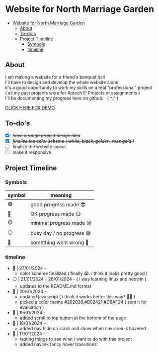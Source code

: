 # Website for North Marriage Garden

- [Website for North Marriage Garden](#website-for-north-marriage-garden)
  - [About](#about)
  - [To-do's](#to-dos)
  - [Project Timeline](#project-timeline)
    - [Symbols](#symbols)
    - [timeline](#timeline)

## About

I am making a website for a friend's banquet hall \
I'll have to design and develop the whole website alone \
it's a good opportunity to work my skills on a real "professional" project \
( all my past projects were for Aptech E-Projects or assignments ) \
I'll be documenting my progress here on github.&nbsp;&nbsp; ( ^\_^ )

[CLICK HERE FOR DEMO](https://mohsinkhanaptech.github.io/NorthMarriageGarden/)

## To-do's

- [x] ~~_have a rough project design idea_~~
- [x] ~~_finalize the color scheme ( white, black, golden, rose gold )_~~
- [ ] finalize the website layout
- [ ] make it responsive

## Project Timeline

### Symbols

| symbol | meaning                   |
| ------ | ------------------------- |
| 🟢     | good progress made 😎     |
| 🔵     | OK progress made 😋       |
| 🟡     | minimal progress made 😪  |
| ⚪     | busy day / no progress 😅 |
| 🔴     | something went wrong 👻   |

### timeline

- 🔵 | 27/01/2024 -
  - color scheme finalized ( finally 😭. i think it looks pretty good )
- ⚪ | 21/01/2024 - 26/01/2024 - ( i was learning linux and neovim )
  - updates to the README.md format
- 🔵 | 20/01/2024 -
  - updated javascript ( i think it works better this way? 🤷‍♂️ )
  - picked a color theme #202020,#B02421,#D6AF24 ( sent it for evaluation )
- 🔵 | 19/01/2024 -
  - added scroll to top button at the bottom of the page
- 🔵 | 18/01/2024 -
  - added nav hide on scroll and show when nav-area is hovered
- 🔵 | 17/01/2024 -
  - testing things to see what i want to do with this project
  - added navlink fancy hover transitions
